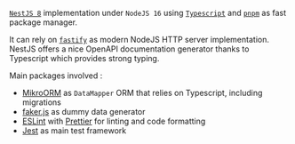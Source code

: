 [`NestJS 8`](https://nestjs.com/) implementation under `NodeJS 16` using [`Typescript`](https://www.typescriptlang.org/) and [`pnpm`](https://pnpm.io/) as fast package manager.

It can rely on [`fastify`](https://www.fastify.io/) as modern NodeJS HTTP server implementation. NestJS offers a nice OpenAPI documentation generator thanks to Typescript which provides strong typing.

Main packages involved :

* [MikroORM](https://mikro-orm.io/) as `DataMapper` ORM that relies on Typescript, including migrations
* [faker.js](https://github.com/marak/Faker.js/) as dummy data generator
* [ESLint](https://eslint.org/) with [Prettier](https://prettier.io/) for linting and code formatting
* [Jest](https://jestjs.io) as main test framework
